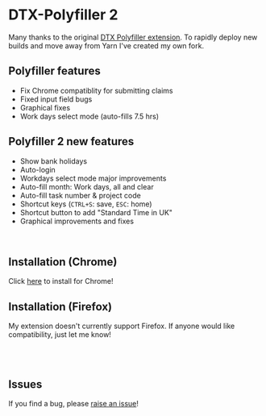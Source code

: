 # DTX-Polyfiller 2
Many thanks to the original [DTX Polyfiller extension](https://github.com/Capgemini/dtx-polyfiller/). To rapidly deploy new builds and move away from Yarn I've created my own fork.

## Polyfiller features
- Fix Chrome compatiblity for submitting claims 
- Fixed input field bugs
- Graphical fixes
- Work days select mode (auto-fills 7.5 hrs)

## Polyfiller 2 new features
- Show bank holidays
- Auto-login
- Workdays select mode major improvements
- Auto-fill month: Work days, all and clear
- Auto-fill task number & project code
- Shortcut keys (`CTRL+S`: save, `ESC`: home)
- Shortcut button to add "Standard Time in UK"
- Graphical improvements and fixes

<br />

## Installation (Chrome)
Click [here](https://chrome.google.com/webstore/detail/mbdlbjpimeeemdhkehileedfdemdlogk) to install for Chrome!

## Installation (Firefox)
My extension doesn't currently support Firefox. If anyone would like compatibility, just let me know!

<br />
<br />

## Issues
If you find a bug, please [raise an issue](../../issues)!
